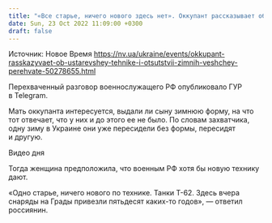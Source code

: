 ```yaml
---
title: "«Все старье, ничего нового здесь нет». Оккупант рассказывает об устаревшей технике и отсутствии зимних вещей — перехват"
date: Sun, 23 Oct 2022 11:09:00 +0300
draft: false
---
```

Источник: Новое Время https://nv.ua/ukraine/events/okkupant-rasskazyvaet-ob-ustarevshey-tehnike-i-otsutstvii-zimnih-veshchey-perehvate-50278655.html


Перехваченный разговор военнослужащего РФ опубликовало ГУР в Telegram.

Мать оккупанта интересуется, выдали ли сыну зимнюю форму, на что тот отвечает, что у них и до этого ее не было. По словам захватчика, одну зиму в Украине они уже пересидели без формы, пересидят и другую.

 Видео дня   

Тогда женщина предположила, что военным РФ хотя бы новую технику дают.

«Одно старье, ничего нового по технике. Танки Т-62. Здесь вчера снаряды на Грады привезли пятьдесят каких-то годов», — ответил россиянин.
